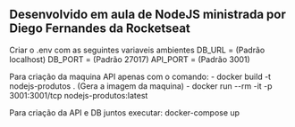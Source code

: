## Desenvolvido em aula de NodeJS ministrada por Diego Fernandes da Rocketseat

Criar o .env com as seguintes variaveis ambientes
DB_URL = (Padrão localhost)
DB_PORT = (Padrão 27017)
API_PORT = (Padrão 3001)


Para criação da maquina API apenas com o comando: 
    - docker build -t nodejs-produtos .  (Gera a imagem da maquina)
    - docker run --rm -it  -p 3001:3001/tcp nodejs-produtos:latest

Para criação da API e DB juntos executar: docker-compose up